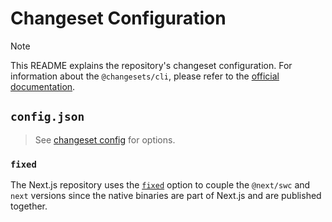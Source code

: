# Changeset Configuration

> [!NOTE]
> This README explains the repository's changeset configuration.
> For information about the `@changesets/cli`, please refer to the [official documentation](https://github.com/changesets/changesets).

## `config.json`

> See [changeset config](https://github.com/changesets/changesets/blob/main/docs/config-file-options.md) for options.

### `fixed`

The Next.js repository uses the [`fixed`](https://github.com/changesets/changesets/blob/main/docs/config-file-options.md#fixed-array-of-arrays-of-package-names) option to couple the `@next/swc` and `next` versions since the native binaries are part of Next.js and are published together.

